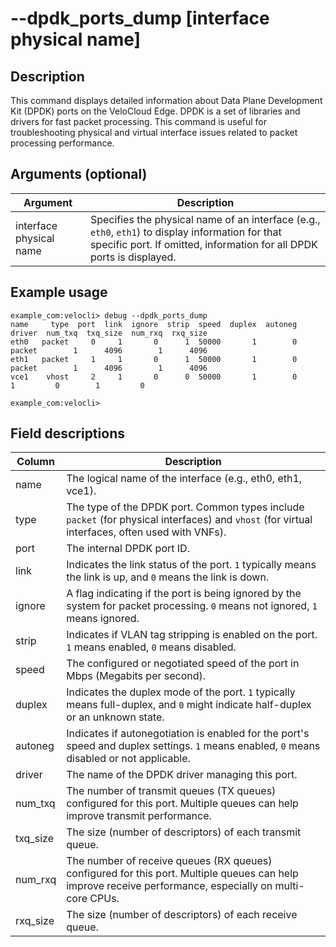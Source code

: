 #	--dpdk_ports_dump [interface physical name]

##	Description
This command displays detailed information about Data Plane Development Kit (DPDK) ports on the VeloCloud Edge. DPDK is a set of libraries and drivers for fast packet processing. This command is useful for troubleshooting physical and virtual interface issues related to packet processing performance.

##  Arguments (optional)
| Argument | Description |
|---|---|
| interface physical name | Specifies the physical name of an interface (e.g., `eth0`, `eth1`) to display information for that specific port. If omitted, information for all DPDK ports is displayed. |

##  Example usage
```
example_com:velocli> debug --dpdk_ports_dump
name     type  port  link  ignore  strip  speed  duplex  autoneg  driver  num_txq  txq_size  num_rxq  rxq_size
eth0   packet     0     1       0      1  50000       1        0  packet        1      4096        1      4096
eth1   packet     1     1       0      1  50000       1        0  packet        1      4096        1      4096
vce1    vhost     2     1       0      0  50000       1        0                1         0        1         0

example_com:velocli>
```
##  Field descriptions
| Column | Description |
|---|---|
| name | The logical name of the interface (e.g., eth0, eth1, vce1). |
| type | The type of the DPDK port. Common types include `packet` (for physical interfaces) and `vhost` (for virtual interfaces, often used with VNFs). |
| port | The internal DPDK port ID. |
| link | Indicates the link status of the port. `1` typically means the link is up, and `0` means the link is down. |
| ignore | A flag indicating if the port is being ignored by the system for packet processing. `0` means not ignored, `1` means ignored. |
| strip | Indicates if VLAN tag stripping is enabled on the port. `1` means enabled, `0` means disabled. |
| speed | The configured or negotiated speed of the port in Mbps (Megabits per second). |
| duplex | Indicates the duplex mode of the port. `1` typically means full-duplex, and `0` might indicate half-duplex or an unknown state. |
| autoneg | Indicates if autonegotiation is enabled for the port's speed and duplex settings. `1` means enabled, `0` means disabled or not applicable. |
| driver | The name of the DPDK driver managing this port. |
| num_txq | The number of transmit queues (TX queues) configured for this port. Multiple queues can help improve transmit performance. |
| txq_size | The size (number of descriptors) of each transmit queue. |
| num_rxq | The number of receive queues (RX queues) configured for this port. Multiple queues can help improve receive performance, especially on multi-core CPUs. |
| rxq_size | The size (number of descriptors) of each receive queue. |